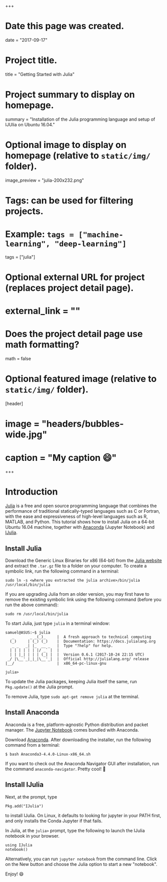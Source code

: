 +++
# Date this page was created.
date = "2017-09-17"

# Project title.
title = "Getting Started with Julia"

# Project summary to display on homepage.
summary = "Installation of the Julia programming language and setup of IJUlia on Ubuntu 16.04."

# Optional image to display on homepage (relative to `static/img/` folder).
image_preview = "julia-200x232.png"

# Tags: can be used for filtering projects.
# Example: `tags = ["machine-learning", "deep-learning"]`
tags = ["julia"]

# Optional external URL for project (replaces project detail page).
# external_link = ""

# Does the project detail page use math formatting?
math = false

# Optional featured image (relative to `static/img/` folder).
[header]
# image = "headers/bubbles-wide.jpg"
# caption = "My caption :smile:"

+++

# Introduction

[Julia](https://julialang.org/) is a free and open source programming language that combines the performance of traditional statically-typed languages such as C or Fortran, with the ease and expressiveness of high-level languages such as R, MATLAB, and Python. This tutorial shows how to install Julia on a 64-bit Ubuntu 16.04 machine, together with [Anaconda](https://www.anaconda.com) (Jupyter Notebook) and [IJulia](https://github.com/JuliaLang/IJulia.jl).  

## Install Julia

Download the Generic Linux Binaries for x86 (64-bit) from the [Julia website](https://julialang.org/downloads/) and extract the `.tar.gz` file to a folder on your computer. To create a symbolic link, run the following command in a terminal:

```
sudo ln -s <where you extracted the julia archive>/bin/julia /usr/local/bin/julia
```

If you are upgrading Julia from an older version, you may first have to remove the existing symbolic link using the following command (before you run the above command):

```
sudo rm /usr/local/bin/julia
```

To start Julia, just type `julia` in a terminal window:

```
samuel@ASUS:~$ julia
   _       _ _(_)_     |  A fresh approach to technical computing
  (_)     | (_) (_)    |  Documentation: https://docs.julialang.org
   _ _   _| |_  __ _   |  Type "?help" for help.
  | | | | | | |/ _` |  |
  | | |_| | | | (_| |  |  Version 0.6.1 (2017-10-24 22:15 UTC)
 _/ |\__'_|_|_|\__'_|  |  Official http://julialang.org/ release
|__/                   |  x86_64-pc-linux-gnu

julia>
```

To update the Julia packages, keeping Julia itself the same, run `Pkg.update()` at the Julia prompt. 

To remove Julia, type `sudo apt-get remove julia` at the terminal. 

## Install Anaconda

Anaconda is a free, platform-agnostic Python distribution and packet manager. The [Jupyter Notebook](http://jupyter.org/) comes bundled with Anaconda. 

Download [Anaconda](https://www.anaconda.com). After downloading the installer, run the following command from a terminal:

```
$ bash Anaconda3-4.4.0-Linux-x86_64.sh
```

If you want to check out the Anaconda Navigator GUI after installation, run the command `anaconda-navigator`. Pretty cool! :snake:

## Install IJulia

Next, at the prompt, type

```
Pkg.add("IJulia")
```

to install IJulia. On Linux, it defaults to looking for jupyter in your PATH first, and only installs the Conda Jupyter if that fails. 

In Julia, at the `julia>` prompt, type the following to launch the IJulia notebook in your browser. 

```
using IJulia
notebook()
```

Alternatively, you can run `jupyter notebook` from the command line. Click on the New button and choose the Julia option to start a new "notebook". 

Enjoy! :smile:
